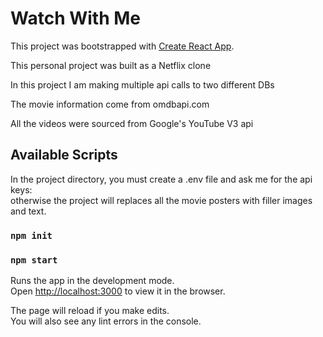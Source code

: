 # Watch With Me

This project was bootstrapped with [Create React App](https://github.com/facebook/create-react-app).

This personal project was built as a Netflix clone

In this project I am making multiple api calls to two different DBs

The movie information come from omdbapi.com

All the videos were sourced from Google's YouTube V3 api

## Available Scripts

In the project directory, you must create a .env file and ask me for the api keys: \
otherwise the project will replaces all the movie posters with filler images and text. 

### `npm init`

### `npm start`

Runs the app in the development mode.\
Open [http://localhost:3000](http://localhost:3000) to view it in the browser.

The page will reload if you make edits.\
You will also see any lint errors in the console.